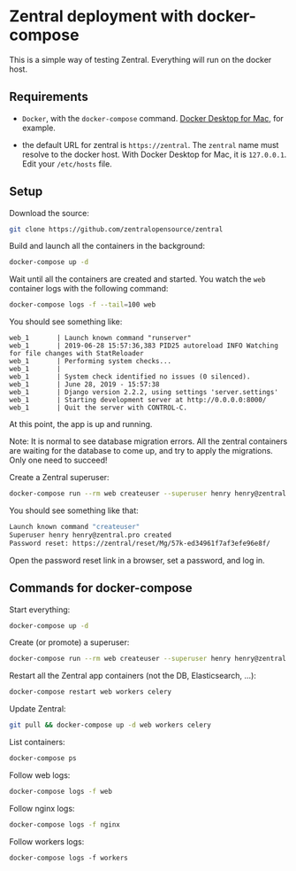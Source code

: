 # Zentral deployment with docker-compose

This is a simple way of testing Zentral. Everything will run on the docker host.

## Requirements

* `Docker`, with the `docker-compose` command. [Docker Desktop for Mac](https://docs.docker.com/docker-for-mac/install/), for example.

* the default URL for zentral is `https://zentral`. The `zentral` name must resolve to the docker host. With Docker Desktop for Mac, it is `127.0.0.1`. Edit your `/etc/hosts` file.

## Setup

Download the source:
 
```bash
git clone https://github.com/zentralopensource/zentral
```

Build and launch all the containers in the background:

```bash
docker-compose up -d
```

Wait until all the containers are created and started. You watch the `web` container logs with the following command:

```bash
docker-compose logs -f --tail=100 web
```

You should see something like:

```
web_1       | Launch known command "runserver"
web_1       | 2019-06-28 15:57:36,383 PID25 autoreload INFO Watching for file changes with StatReloader
web_1       | Performing system checks...
web_1       |
web_1       | System check identified no issues (0 silenced).
web_1       | June 28, 2019 - 15:57:38
web_1       | Django version 2.2.2, using settings 'server.settings'
web_1       | Starting development server at http://0.0.0.0:8000/
web_1       | Quit the server with CONTROL-C.
```

At this point, the app is up and running.

Note: It is normal to see database migration errors. All the zentral containers are waiting for the database to come up, and try to apply the migrations. Only one need to succeed!



Create a Zentral superuser:

```bash
docker-compose run --rm web createuser --superuser henry henry@zentral.pro
```

You should see something like that:

```bash
Launch known command "createuser"
Superuser henry henry@zentral.pro created
Password reset: https://zentral/reset/Mg/57k-ed34961f7af3efe96e8f/
```

Open the password reset link in a browser, set a password, and log in.

## Commands for docker-compose

Start everything:

```bash
docker-compose up -d
```

Create (or promote) a superuser:

```bash
docker-compose run --rm web createuser --superuser henry henry@zentral.pro                               
```                                                       

Restart all the Zentral app containers (not the DB, Elasticsearch, …):

```bash
docker-compose restart web workers celery
```

Update Zentral:

```bash
git pull && docker-compose up -d web workers celery
```

List containers:

```bash
docker-compose ps
```

Follow web logs:

```bash
docker-compose logs -f web
```

Follow nginx logs:

```bash
docker-compose logs -f nginx
```

Follow workers logs:

```
docker-compose logs -f workers
```
